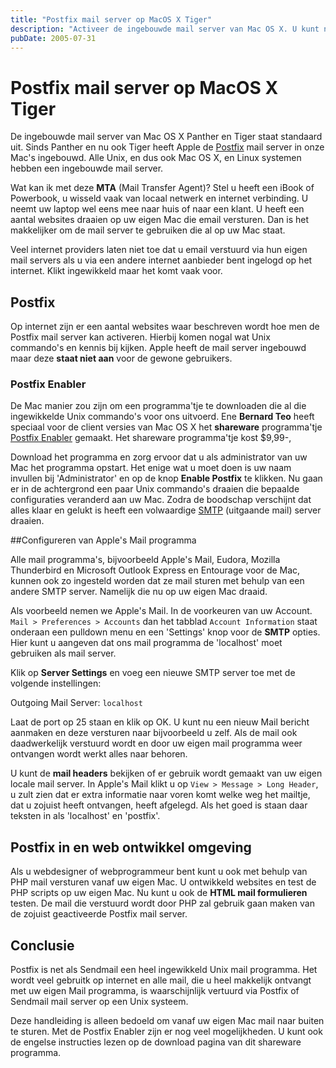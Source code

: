 ```yaml
---
title: "Postfix mail server op MacOS X Tiger"
description: "Activeer de ingebouwde mail server van Mac OS X. U kunt nu vanaf uw eigen Mac direct mail versturen."
pubDate: 2005-07-31
---
```


# Postfix mail server op MacOS X Tiger

De ingebouwde mail server van Mac OS X Panther en Tiger staat standaard uit. Sinds Panther en nu ook Tiger heeft Apple de [Postfix](http://en.wikipedia.org/wiki/Postfix_(software)) mail server in onze Mac's ingebouwd. Alle Unix, en dus ook Mac OS X, en Linux systemen hebben een ingebouwde mail server.

Wat kan ik met deze **MTA** (Mail Transfer Agent)? Stel u heeft een iBook of Powerbook, u wisseld vaak van locaal netwerk en internet verbinding. U neemt uw laptop wel eens mee naar huis of naar een klant. U heeft een aantal websites draaien op uw eigen Mac die email versturen. Dan is het makkelijker om de mail server te gebruiken die al op uw Mac staat.

Veel internet providers laten niet toe dat u email verstuurd via hun eigen mail servers als u via een andere internet aanbieder bent ingelogd op het internet. Klikt ingewikkeld maar het komt vaak voor.

## Postfix

Op internet zijn er een aantal websites waar beschreven wordt hoe men de Postfix mail server kan activeren. Hierbij komen nogal wat Unix commando's en kennis bij kijken. Apple heeft de mail server ingebouwd maar deze **staat niet aan** voor de gewone gebruikers.

### Postfix Enabler

De Mac manier zou zijn om een programma'tje te downloaden die al die ingewikkelde Unix commando's voor ons uitvoerd. Ene **Bernard Teo** heeft speciaal voor de client versies van Mac OS X het **shareware** programma'tje [Postfix Enabler](http://www.cutedgesystems.com/software/PostfixEnabler/) gemaakt. Het shareware programma'tje kost $9,99-,

Download het programma en zorg ervoor dat u als administrator van uw Mac het programma opstart. Het enige wat u moet doen is uw naam invullen bij 'Administrator' en op de knop **Enable Postfix** te klikken. Nu gaan er in de achtergrond een paar Unix commando's draaien die bepaalde configuraties veranderd aan uw Mac. Zodra de boodschap verschijnt dat alles klaar en gelukt is heeft een volwaardige [SMTP](http://en.wikipedia.org/wiki/SMTP-AUTH) (uitgaande mail) server draaien.

##Configureren van Apple's Mail programma

Alle mail programma's, bijvoorbeeld Apple's Mail, Eudora, Mozilla Thunderbird en Microsoft Outlook Express en Entourage voor de Mac, kunnen ook zo ingesteld worden dat ze mail sturen met behulp van een andere SMTP server. Namelijk die nu op uw eigen Mac draaid.

Als voorbeeld nemen we Apple's Mail. In de voorkeuren van uw Account. `Mail > Preferences > Accounts` dan het tabblad `Account Information` staat onderaan een pulldown menu en een 'Settings' knop voor de **SMTP** opties. Hier kunt u aangeven dat ons mail programma de 'localhost' moet gebruiken als mail server.

Klik op **Server Settings** en voeg een nieuwe SMTP server toe met de volgende instellingen:

Outgoing Mail Server: `localhost`

Laat de port op 25 staan en klik op OK. U kunt nu een nieuw Mail bericht aanmaken en deze versturen naar bijvoorbeeld u zelf. Als de mail ook daadwerkelijk verstuurd wordt en door uw eigen mail programma weer ontvangen wordt werkt alles naar behoren.

U kunt de **mail headers** bekijken of er gebruik wordt gemaakt van uw eigen locale mail server. In Apple's Mail klikt u op `View > Message > Long Header`, u zult zien dat er extra informatie naar voren komt welke weg het mailtje, dat u zojuist heeft ontvangen, heeft afgelegd. Als het goed is staan daar teksten in als 'localhost' en 'postfix'.

## Postfix in en web ontwikkel omgeving

Als u webdesigner of webprogrammeur bent kunt u ook met behulp van PHP mail versturen vanaf uw eigen Mac. U ontwikkeld websites en test de PHP scripts op uw eigen Mac. Nu kunt u ook de **HTML mail formulieren** testen. De mail die verstuurd wordt door PHP zal gebruik gaan maken van de zojuist geactiveerde Postfix mail server.

## Conclusie

Postfix is net als Sendmail een heel ingewikkeld Unix mail programma. Het wordt veel gebruitk op internet en alle mail, die u heel makkelijk ontvangt met uw eigen Mail programma, is waarschijnlijk vertuurd via Postfix of Sendmail mail server op een Unix systeem.

Deze handleiding is alleen bedoeld om vanaf uw eigen Mac mail naar buiten te sturen. Met de Postfix Enabler zijn er nog veel mogelijkheden. U kunt ook de engelse instructies lezen op de download pagina van dit shareware programma.
